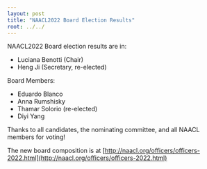 ```yaml
---
layout: post
title: "NAACL2022 Board Election Results"
root: ../../
---
```


NAACL2022 Board election results are in:
- Luciana Benotti (Chair)
- Heng Ji (Secretary, re-elected)

Board Members:
- Eduardo Blanco
- Anna Rumshisky
- Thamar Solorio (re-elected)
- Diyi Yang

Thanks to all candidates, the nominating committee, and all NAACL members for voting!

The new board composition is at [http://naacl.org/officers/officers-2022.html](http://naacl.org/officers/officers-2022.html)
